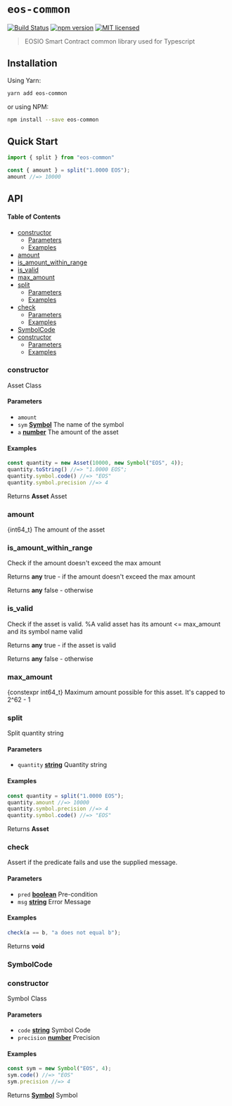 # `eos-common`

[![Build Status](https://travis-ci.org/EOS-Nation/eos-common.svg?branch=master)](https://travis-ci.org/EOS-Nation/eos-common)
[![npm version](https://badge.fury.io/js/eos-common.svg)](https://badge.fury.io/js/eos-common)
[![MIT licensed](https://img.shields.io/badge/license-MIT-blue.svg)](https://raw.githubusercontent.com/EOS-Nation/eos-common/master/LICENSE)

> EOSIO Smart Contract common library used for Typescript

## Installation

Using Yarn:

```bash
yarn add eos-common
```

or using NPM:

```bash
npm install --save eos-common
```

## Quick Start

```ts
import { split } from "eos-common"

const { amount } = split("1.0000 EOS");
amount //=> 10000
```

## API

<!-- Generated by documentation.js. Update this documentation by updating the source code. -->

#### Table of Contents

-   [constructor](#constructor)
    -   [Parameters](#parameters)
    -   [Examples](#examples)
-   [amount](#amount)
-   [is_amount_within_range](#is_amount_within_range)
-   [is_valid](#is_valid)
-   [max_amount](#max_amount)
-   [split](#split)
    -   [Parameters](#parameters-1)
    -   [Examples](#examples-1)
-   [check](#check)
    -   [Parameters](#parameters-2)
    -   [Examples](#examples-2)
-   [SymbolCode](#symbolcode)
-   [constructor](#constructor-1)
    -   [Parameters](#parameters-3)
    -   [Examples](#examples-3)

### constructor

Asset Class

#### Parameters

-   `amount`  
-   `sym` **[Symbol](https://developer.mozilla.org/docs/Web/JavaScript/Reference/Global_Objects/Symbol)** The name of the symbol
-   `a` **[number](https://developer.mozilla.org/docs/Web/JavaScript/Reference/Global_Objects/Number)** The amount of the asset

#### Examples

```javascript
const quantity = new Asset(10000, new Symbol("EOS", 4));
quantity.toString() //=> "1.0000 EOS";
quantity.symbol.code() //=> "EOS"
quantity.symbol.precision //=> 4
```

Returns **Asset** Asset

### amount

{int64_t} The amount of the asset

### is_amount_within_range

Check if the amount doesn't exceed the max amount

Returns **any** true - if the amount doesn't exceed the max amount

Returns **any** false - otherwise

### is_valid

Check if the asset is valid. %A valid asset has its amount &lt;= max_amount and its symbol name valid

Returns **any** true - if the asset is valid

Returns **any** false - otherwise

### max_amount

{constexpr int64_t} Maximum amount possible for this asset. It's capped to 2^62 - 1

### split

Split quantity string

#### Parameters

-   `quantity` **[string](https://developer.mozilla.org/docs/Web/JavaScript/Reference/Global_Objects/String)** Quantity string

#### Examples

```javascript
const quantity = split("1.0000 EOS");
quantity.amount //=> 10000
quantity.symbol.precision //=> 4
quantity.symbol.code() //=> "EOS"
```

Returns **Asset** 

### check

Assert if the predicate fails and use the supplied message.

#### Parameters

-   `pred` **[boolean](https://developer.mozilla.org/docs/Web/JavaScript/Reference/Global_Objects/Boolean)** Pre-condition
-   `msg` **[string](https://developer.mozilla.org/docs/Web/JavaScript/Reference/Global_Objects/String)** Error Message

#### Examples

```javascript
check(a == b, "a does not equal b");
```

Returns **void** 

### SymbolCode

### constructor

Symbol Class

#### Parameters

-   `code` **[string](https://developer.mozilla.org/docs/Web/JavaScript/Reference/Global_Objects/String)** Symbol Code
-   `precision` **[number](https://developer.mozilla.org/docs/Web/JavaScript/Reference/Global_Objects/Number)** Precision

#### Examples

```javascript
const sym = new Symbol("EOS", 4);
sym.code() //=> "EOS"
sym.precision //=> 4
```

Returns **[Symbol](https://developer.mozilla.org/docs/Web/JavaScript/Reference/Global_Objects/Symbol)** Symbol
